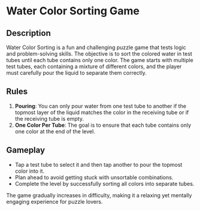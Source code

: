 # Water Color Sorting Game

## Description

Water Color Sorting is a fun and challenging puzzle game that tests logic and problem-solving skills. The objective is to sort the colored water in test tubes until each tube contains only one color. The game starts with multiple test tubes, each containing a mixture of different colors, and the player must carefully pour the liquid to separate them correctly.

## Rules

1. **Pouring**: You can only pour water from one test tube to another if the topmost layer of the liquid matches the color in the receiving tube or if the receiving tube is empty.
2. **One Color Per Tube**: The goal is to ensure that each tube contains only one color at the end of the level.

## Gameplay

-   Tap a test tube to select it and then tap another to pour the topmost color into it.
-   Plan ahead to avoid getting stuck with unsortable combinations.
-   Complete the level by successfully sorting all colors into separate tubes.

The game gradually increases in difficulty, making it a relaxing yet mentally engaging experience for puzzle lovers.

